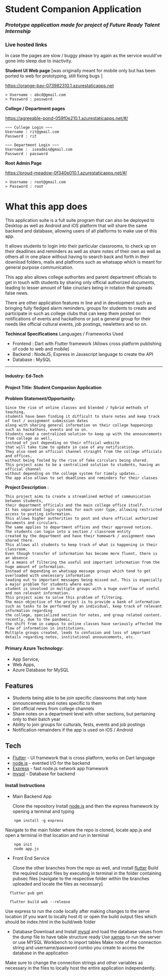 # Student Companion Application
### _Prototype application made for project of Future Ready Talent Internship_ 


### Live hosted links 

In case the pages are slow / buggy please try again as the service would've gone into sleep due to inactivity.


**Student UI Web page** [was originally meant for mobile only but has been ported to web for prototyping, still fixing bugs ]


https://orange-bay-073982310.1.azurestaticapps.net

```
> Username : abcd@gmail.com
> Password : password
```

**College / Department pages**

https://agreeable-pond-059f0e210.1.azurestaticapps.net/#/


```
~~~ College Login ~~~
Username : rit@gmail.com
Password : rit

~~~ Department Login ~~~
Username :  iseadmin@gmail.com
Password : password
```

**Root Admin Page**

https://proud-meadow-0f340e010.1.azurestaticapps.net/#/

```
> Username : root@gmail.com
> Password : root
```

# What this app does 

This application suite is a full suite program that can also be deployed to Desktop as well as Android and iOS platform that will share the same backend and database, allowing users of all platforms to make use of this app.

It allows students to login into their particular classrooms, to check up on their deadlines and reminders as well as share notes of their own as well as others all in one place without having to search back and forth in their download folders, mails and platfroms such as whatsapp which is meant for general purpose communication. 

This app also allows college authorites and parent department officials to get in touch with students by sharing only official authorized documents, leading to lesser amount of fake ciruclars being in rotation that spreads false news. 

There are other application features in line and in development such as bringing fully fledged alarm reminders, groups for students to create and participate in such as college clubs that can keep them posted on notifications of events and hackathons or just a general group for their needs like official cultural events, job postings, newletters and so on. 


**Techincal Specifications**
Languages / Frameworks Used
- Frontend : Dart with Flutter framework (Allows cross platform publishing of code to web and mobile)
- Backend : NodeJS, Express in Javascript language to create the API 
- Database : MySQL 

----

#### Industry: Ed-Tech

#### Project Title: Student Companion Application

**Problem Statement/Opportunity:**
    
    Since the rise of online classes and blended / hybrid methods of teaching, 
    students have been finding it difficult to share notes and keep track of test / assignment submission dates 
    along with sharing general information on their college happenings such as hackathons, events and so on. 
    Students need a centralized solution to keep up with the announcements from college as well,
    instead of just depending on their official website
    that will take time to update in case of any notification. 
    They also need an official channel straight from the college officials and offices, 
    without being fooled by the rise of fake circulars being shared. 
    This project aims to be a centralized solution to students, having an official channel
    without depending on the college system for timely updates.. 
    The app also allows to set deadlines and reminders for their classes

**Project Description** :

    This project aims to create a streamlined method of communication between students,
    their department officials and the main college office itself.
    It has separated login systems for each user type, allowing restricted access to posting information. 
    This allows higher authorities to post and share official authorized documents and circulars. 
    The same applies to department offices and their approved notices.
    The students can login into a section / classroom entity
    created by the department and have their homework / assignment news shared there.
    This allows all students to keep track of what is happening in their classroom.
    Even though transfer of information has become more fluent, there is an absence
    of a means of filtering the useful and important information from the huge amount of information.
    Instead of depending on whatsapp message groups which tend to get overloaded with unecessary information
    leading out to important messages being missed out. This is especially a major problem for students where each
    student is involved in multiple groups with a huge overflow of useful and non relevant information.
    This project aims to solve this problem of filtering.
    The main objective of the project is to provide a bank of information
    such as tasks to be performed by an individual, keep track of relevant information regarding
    the college, specialized section for notes, and group related content. recently, due to the pandemic,
    the shift from in campus to online classes have seriously affected the flow of information in institutions.
    Multiple groups created, leads to confusion and loss of important details regarding notes, institutional announcements, etc.


#### Primary Azure Technology:
- App Service, 
- Web Apps, 
- Azure Database for MySQL



## Features

- Students being able to be join specific classrooms that only have announcements and notes specific to them
- Get official news from college channels 
- Share notes on a department level with other sections, but pertaining only to their batch year 
- Ability to join groups for culturals, fests, events and job postings 
- Notification remainders if the app is used on iOS / Android 


## Tech

- [Flutter] - UI framework that is cross platform, works on Dart language
- [node.js] - evented I/O for the backend
- [Express] - fast node.js network app framework
- [mysql] - Database for backend 



#### Install Instructions
- Main Backend App

    Clone the repository
    Install [node.js] 
    and then the express framework by opening a terminal and typing  
```
    npm install -g express
```
    
Navigate to the main folder where the repo is cloned, locate app.js and open a terminal in that location and run in terminal 
    
```
    npm init
    node app.js
```

- Front End Service

    Clone the other branches from the repo as well, and install [flutter] 
    Build the required output files by executing in terminal in the folder containing pubsec files [navigate to the respective folder within the branches uploaded and locate the files as necessary]
    
```  
  flutter pub get
  
  flutter build web --release
```  
Use express to run the code locally after making changes to the serve location (if you want to locally host it) or open the build output files which should be index.html in the  build/web folder 


- Database 
    Download and Install [mysql] and load the database values from the dump file to have table structure ready
    Use [xampp] to run the server or use MYSQL Workbench to import tables 
    Make note of the connection string and username/password combo you create to access the database in the application 

Make sure to change the connection strings and other variables as necessary in the files to locally host the entire application independently.


[//]: # (reference links)
   [node.js]: <http://nodejs.org>
   [flutter]: <https://docs.flutter.dev/get-started/install>
   [mysql]: <https://www.mysql.com/downloads/>
   [Express]: <https://expressjs.com/>
   [xampp]: <https://www.apachefriends.org/index.html>
   [https://orange-bay-073982310.1.azurestaticapps.net]: <https://orange-bay-073982310.1.azurestaticapps.net>
   
